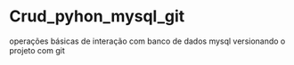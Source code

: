 # Crud_pyhon_mysql_git
operações básicas de interação com banco de dados mysql versionando o projeto com git
